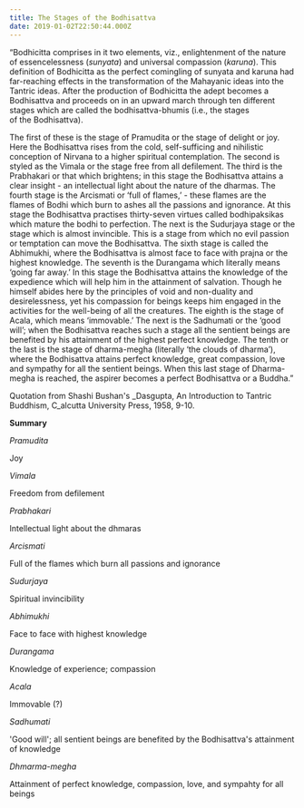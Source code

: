 ```yaml
---
title: The Stages of the Bodhisattva
date: 2019-01-02T22:50:44.000Z
---
```

“Bodhicitta comprises in it two elements, viz., enlightenment of the nature of essencelessness (_sunyata_) and universal compassion (_karuna_). This definition of Bodhicitta as the perfect comingling of sunyata and karuna had far-reaching effects in the transformation of the Mahayanic ideas into the Tantric ideas. After the production of Bodhicitta the adept becomes a Bodhisattva and proceeds on in an upward march through ten different stages which are called the bodhisattva-bhumis (i.e., the stages  
of the Bodhisattva).

The first of these is the stage of Pramudita or the stage of delight or joy. Here the Bodhisattva rises from the cold, self-sufficing and nihilistic conception of Nirvana to a higher spiritual contemplation. The second is styled as the Vimala or the stage free from all defilement. The third is the Prabhakari or that which brightens; in this stage the Bodhisattva attains a clear insight - an intellectual light about the nature of the dharmas. The fourth stage is the Arcismati or ‘full of flames,’ - these flames are the  
flames of Bodhi which burn to ashes all the passions and ignorance. At this stage the Bodhisattva practises thirty-seven virtues called bodhipaksikas which mature the bodhi to perfection. The next is the Sudurjaya stage or the stage which is almost invincible. This is a stage from which no evil passion or temptation can move the Bodhisattva. The sixth stage is called the Abhimukhi, where the Bodhisattva is almost face to face with prajna or the highest knowledge. The seventh is the Durangama which literally means ‘going far away.’ In this stage the Bodhisattva attains the knowledge of the expedience which will help him in the attainment of salvation. Though he himself abides here by the principles of void and non-duality and desirelessness, yet his compassion for beings keeps him engaged in the activities for the well-being of all the creatures. The eighth is the stage of Acala, which means ‘immovable.’ The next is the Sadhumati or the ‘good will’; when the Bodhisattva reaches such a stage all the sentient beings are benefited by his attainment of the highest perfect knowledge. The tenth or the last is the stage of dharma-megha (literally ‘the clouds of dharma’), where the Bodhisattva attains perfect knowledge, great compassion, love and sympathy for all the sentient beings. When this last stage of Dharma-megha is reached, the aspirer becomes a perfect Bodhisattva or a Buddha.”

Quotation from Shashi Bushan's _Dasgupta, An Introduction to Tantric Buddhism, C_alcutta University Press, 1958, 9-10.

**Summary**

_Pramudita_

Joy

_Vimala_

Freedom from defilement

_Prabhakari_

Intellectual light about the dhmaras

_Arcismati_

Full of the flames which burn all passions and ignorance

_Sudurjaya_

Spiritual invincibility

_Abhimukhi_

Face to face with highest knowledge

_Durangama_

Knowledge of experience; compassion

_Acala_

Immovable (?)

_Sadhumati_

'Good will'; all sentient beings are benefited by the Bodhisattva's attainment of knowledge

_Dhmarma-megha_

Attainment of perfect knowledge, compassion, love, and sympahty for all beings